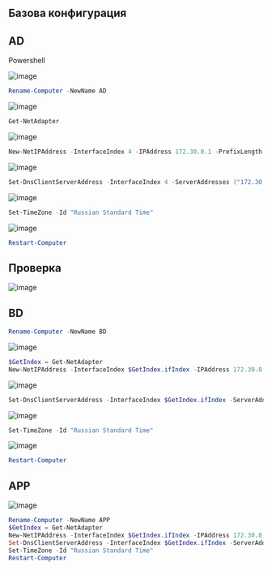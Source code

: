


## Базова конфигурация

## AD

Powershell

![image](https://user-images.githubusercontent.com/79700810/135076082-526bacb5-788e-41e1-97b6-478b23334b2e.png)


```powershell
Rename-Computer -NewName AD
```

![image](https://user-images.githubusercontent.com/79700810/135077764-128c6a5b-8b49-4233-ab01-28a4adff3ca7.png)


```powershell
Get-NetAdapter
```

![image](https://user-images.githubusercontent.com/79700810/135076517-7ec62953-499f-4821-8ac5-ffa8ef9d131b.png)

```powershell
New-NetIPAddress -InterfaceIndex 4 -IPAddress 172.30.0.1 -PrefixLength 24 -DefaultGateway 172.30.0.254
```

![image](https://user-images.githubusercontent.com/79700810/135076786-53aec8d7-1fc0-41e7-bb60-5debdc0b2e8c.png)

```powershell
Set-DnsClientServerAddress -InterfaceIndex 4 -ServerAddresses ("172.30.0.1","8.8.8.8")
```

![image](https://user-images.githubusercontent.com/79700810/135077615-686de7e6-d3d2-4b27-9e3d-59abc1705324.png)

```powershell
Set-TimeZone -Id "Russian Standard Time"
```

![image](https://user-images.githubusercontent.com/79700810/135077137-a6b43163-7ea7-4fb2-9e33-c555f1d03037.png)

```powershell
Restart-Computer
```

## Проверка

![image](https://user-images.githubusercontent.com/79700810/135077948-a74d7b57-2492-4575-8b23-d4c0bfe90cee.png)


## BD

```powershell
Rename-Computer -NewName BD
```
![image](https://user-images.githubusercontent.com/79700810/135078689-e391018d-d787-46c0-b9a0-099bd68d2488.png)

```powershell
$GetIndex = Get-NetAdapter 
New-NetIPAddress -InterfaceIndex $GetIndex.ifIndex -IPAddress 172.30.0.2 -PrefixLength 24 -DefaultGateway 172.30.0.254
```

![image](https://user-images.githubusercontent.com/79700810/135078577-974c7ced-0520-4c8b-abf4-086b6e8099a4.png)

```powershell
Set-DnsClientServerAddress -InterfaceIndex $GetIndex.ifIndex -ServerAddresses ("172.30.0.1","8.8.8.8")
```

![image](https://user-images.githubusercontent.com/79700810/135078826-7608a631-22a0-4d47-b7d4-d3aa392dcb35.png)


```powershell
Set-TimeZone -Id "Russian Standard Time"
```

![image](https://user-images.githubusercontent.com/79700810/135079028-814169e5-4aa6-49a4-9004-0ed185bce153.png)

```powershell
Restart-Computer
```
## APP

![image](https://user-images.githubusercontent.com/79700810/135079269-d193157f-3d1c-4bdf-b12e-c9a29c51ad52.png)

```powershell
Rename-Computer -NewName APP
$GetIndex = Get-NetAdapter 
New-NetIPAddress -InterfaceIndex $GetIndex.ifIndex -IPAddress 172.30.0.3 -PrefixLength 24 -DefaultGateway 172.30.0.254
Set-DnsClientServerAddress -InterfaceIndex $GetIndex.ifIndex -ServerAddresses ("172.30.0.1","8.8.8.8")
Set-TimeZone -Id "Russian Standard Time"
Restart-Computer
```
